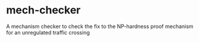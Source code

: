 # mech-checker
A mechanism checker to check the fix to the NP-hardness proof mechanism for an unregulated traffic crossing
